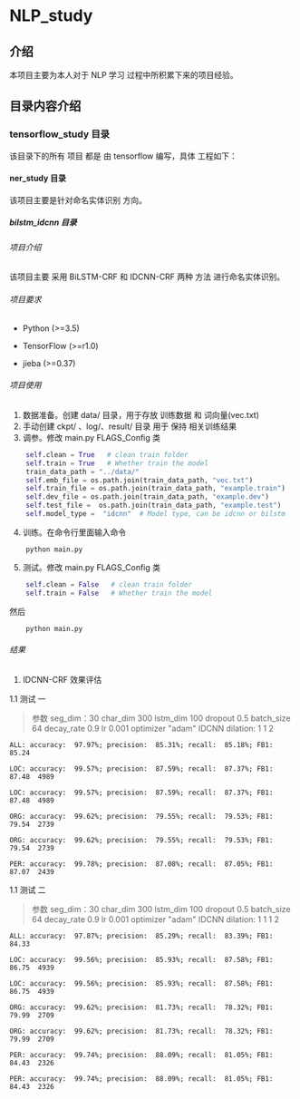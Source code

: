 # NLP_study

## 介绍

本项目主要为本人对于 NLP 学习 过程中所积累下来的项目经验。

## 目录内容介绍

### tensorflow_study 目录

该目录下的所有 项目 都是 由  tensorflow 编写，具体 工程如下：

#### ner_study 目录

该项目主要是针对命名实体识别 方向。

##### bilstm_idcnn 目录

###### 项目介绍

该项目主要 采用  BiLSTM-CRF 和 IDCNN-CRF 两种 方法 进行命名实体识别。

###### 项目要求

* Python (>=3.5)

* TensorFlow (>=r1.0)

* jieba (>=0.37)

###### 项目使用

1. 数据准备。创建 data/ 目录，用于存放 训练数据 和 词向量(vec.txt) 
2. 手动创建 ckpt/ 、log/、result/ 目录 用于 保持 相关训练结果
3. 调参。修改 main.py FLAGS_Config 类 

```python
    self.clean = True   # clean train folder
    self.train = True   # Whether train the model
    train_data_path = "../data/"
    self.emb_file = os.path.join(train_data_path, "vec.txt")   
    self.train_file = os.path.join(train_data_path, "example.train")   
    self.dev_file = os.path.join(train_data_path, "example.dev")   
    self.test_file =  os.path.join(train_data_path, "example.test")
    self.model_type =  "idcnn"  # Model type, can be idcnn or bilstm
```

4. 训练。在命令行里面输入命令
```
    python main.py
```

5. 测试。修改 main.py FLAGS_Config 类 

```python
    self.clean = False   # clean train folder
    self.train = False   # Whether train the model
```
然后
```
    python main.py
```

###### 结果

1. IDCNN-CRF 效果评估

1.1 测试 一

> 参数
> seg_dim：30
> char_dim 300
> lstm_dim 100
> dropout 0.5
> batch_size 64
> decay_rate 0.9
> lr 0.001
> optimizer "adam"
> IDCNN dilation:  1 1 2

```
ALL: accuracy:  97.97%; precision:  85.31%; recall:  85.18%; FB1:  85.24

LOC: accuracy:  99.57%; precision:  87.59%; recall:  87.37%; FB1:  87.48  4989

LOC: accuracy:  99.57%; precision:  87.59%; recall:  87.37%; FB1:  87.48  4989

ORG: accuracy:  99.62%; precision:  79.55%; recall:  79.53%; FB1:  79.54  2739

ORG: accuracy:  99.62%; precision:  79.55%; recall:  79.53%; FB1:  79.54  2739

PER: accuracy:  99.78%; precision:  87.08%; recall:  87.05%; FB1:  87.07  2439

```

1.1 测试 二

> 参数
> seg_dim：30
> char_dim 300
> lstm_dim 100
> dropout 0.5
> batch_size 64
> decay_rate 0.9
> lr 0.001
> optimizer "adam"
> IDCNN dilation:  1 1 1 2

```
ALL: accuracy:  97.87%; precision:  85.29%; recall:  83.39%; FB1:  84.33

LOC: accuracy:  99.56%; precision:  85.93%; recall:  87.58%; FB1:  86.75  4939

LOC: accuracy:  99.56%; precision:  85.93%; recall:  87.58%; FB1:  86.75  4939

ORG: accuracy:  99.62%; precision:  81.73%; recall:  78.32%; FB1:  79.99  2709

ORG: accuracy:  99.62%; precision:  81.73%; recall:  78.32%; FB1:  79.99  2709

PER: accuracy:  99.74%; precision:  88.09%; recall:  81.05%; FB1:  84.43  2326

PER: accuracy:  99.74%; precision:  88.09%; recall:  81.05%; FB1:  84.43  2326

```


